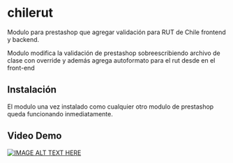 # chilerut
Modulo para prestashop que agregar validación para RUT de Chile frontend y backend.

Modulo modifica la validación de prestashop sobreescribiendo archivo de clase con override y además agrega autoformato para el rut desde en el front-end

## Instalación
El modulo una vez instalado como cualquier otro modulo de prestashop queda funcionando inmediatamente.

## Video Demo
[![IMAGE ALT TEXT HERE](http://img.youtube.com/vi/2JYEhDsXLws/0.jpg)](https://youtu.be/2JYEhDsXLws)

